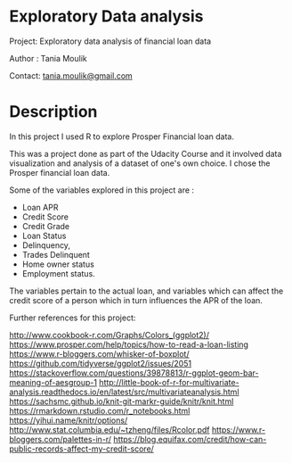 # Exploratory Data analysis

Project: Exploratory data analysis of financial loan data

Author : Tania Moulik

Contact: tania.moulik@gmail.com

# Description
In this project I used R to explore Prosper Financial loan data.

This was a project done as part of the Udacity Course and it involved data visualization and analysis of a dataset of one's 
own choice. I chose the Prosper financial loan data.

Some of the variables explored in this project are :

- Loan APR
- Credit Score
- Credit Grade
- Loan Status
- Delinquency,
- Trades Delinquent
- Home owner status
- Employment status.

The variables pertain to the actual loan, and variables which can affect the credit score of a person which in turn influences the APR of the loan.

Further references for this project:

http://www.cookbook-r.com/Graphs/Colors_(ggplot2)/ https://www.prosper.com/help/topics/how-to-read-a-loan-listing https://www.r-bloggers.com/whisker-of-boxplot/ https://github.com/tidyverse/ggplot2/issues/2051 https://stackoverflow.com/questions/39878813/r-ggplot-geom-bar-meaning-of-aesgroup-1 http://little-book-of-r-for-multivariate-analysis.readthedocs.io/en/latest/src/multivariateanalysis.html https://sachsmc.github.io/knit-git-markr-guide/knitr/knit.html https://rmarkdown.rstudio.com/r_notebooks.html https://yihui.name/knitr/options/ http://www.stat.columbia.edu/~tzheng/files/Rcolor.pdf https://www.r-bloggers.com/palettes-in-r/ https://blog.equifax.com/credit/how-can-public-records-affect-my-credit-score/
